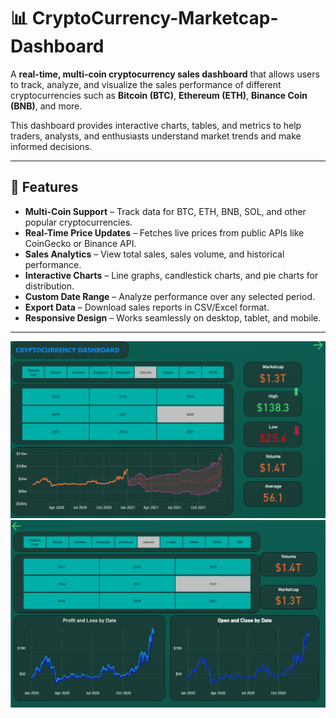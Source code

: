 # 📊 CryptoCurrency-Marketcap-Dashboard

A **real-time, multi-coin cryptocurrency sales dashboard** that allows users to track, analyze, and visualize the sales performance of different cryptocurrencies such as **Bitcoin (BTC)**, **Ethereum (ETH)**, **Binance Coin (BNB)**, and more.

This dashboard provides interactive charts, tables, and metrics to help traders, analysts, and enthusiasts understand market trends and make informed decisions.

---

## 🚀 Features

- **Multi-Coin Support** – Track data for BTC, ETH, BNB, SOL, and other popular cryptocurrencies.
- **Real-Time Price Updates** – Fetches live prices from public APIs like CoinGecko or Binance API.
- **Sales Analytics** – View total sales, sales volume, and historical performance.
- **Interactive Charts** – Line graphs, candlestick charts, and pie charts for distribution.
- **Custom Date Range** – Analyze performance over any selected period.
- **Export Data** – Download sales reports in CSV/Excel format.
- **Responsive Design** – Works seamlessly on desktop, tablet, and mobile.

---

![Crypto Sales Dashboard](https://github.com/KeshavBandil-20/CryptoCurrency-Marketcap-Dashboard/blob/ca44ccc6ce6d2f1a4213209fae980fed4a835292/Screenshot%202025-08-05%20010414.png)
![Crypto Sales Dashboard](https://github.com/KeshavBandil-20/CryptoCurrency-Marketcap-Dashboard/blob/4d50688b57fd166b377323cd456724576d906175/Screenshot%202025-08-05%20010508.png)


